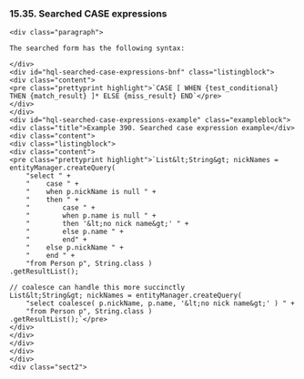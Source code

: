  ### 15.35. Searched CASE expressions

    <div class="paragraph">

    The searched form has the following syntax:

    </div>
    <div id="hql-searched-case-expressions-bnf" class="listingblock">
    <div class="content">
    <pre class="prettyprint highlight">`CASE [ WHEN {test_conditional} THEN {match_result} ]* ELSE {miss_result} END`</pre>
    </div>
    </div>
    <div id="hql-searched-case-expressions-example" class="exampleblock">
    <div class="title">Example 390. Searched case expression example</div>
    <div class="content">
    <div class="listingblock">
    <div class="content">
    <pre class="prettyprint highlight">`List&lt;String&gt; nickNames = entityManager.createQuery(
        "select " +
        "    case " +
        "    when p.nickName is null " +
        "    then " +
        "        case " +
        "        when p.name is null " +
        "        then '&lt;no nick name&gt;' " +
        "        else p.name " +
        "        end" +
        "    else p.nickName " +
        "    end " +
        "from Person p", String.class )
    .getResultList();

    // coalesce can handle this more succinctly
    List&lt;String&gt; nickNames = entityManager.createQuery(
        "select coalesce( p.nickName, p.name, '&lt;no nick name&gt;' ) " +
        "from Person p", String.class )
    .getResultList();`</pre>
    </div>
    </div>
    </div>
    </div>
    </div>
    <div class="sect2">